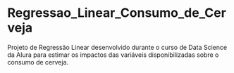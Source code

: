 # Regressao_Linear_Consumo_de_Cerveja
Projeto de Regressão Linear desenvolvido durante o curso de Data Science da Alura para estimar os impactos das variáveis disponibilizadas sobre o consumo de cerveja.
